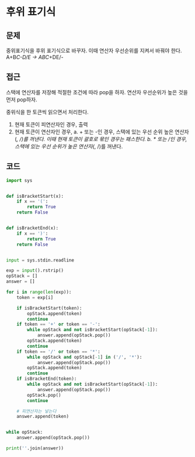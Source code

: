 # 후위 표기식

## 문제
중위표기식을 후위 표기식으로 바꾸자.
이때 연산자 우선순위를 지켜서 바꿔야 한다.
A+B*C-D/E -> ABC*+DE/-

## 접근
스택에 연산자를 저장해 적절한 조건에 따라 pop을 하자. 연산자 우선순위가 높은 것을 먼저 pop하자.

중위식을 한 토큰씩 읽으면서 처리한다.
1. 현재 토큰이 피연산자인 경우, 출력
2. 현재 토큰이 연산자인 경우,
    a. + 또는 -인 경우, 스택에 있는 우선 순위 높은 연산자(*, /)를 꺼낸다. 이때 현재 토큰이 괄호로 묶인 경우는 패스한다.
    b. * 또는 /인 경우, 스택에 있는 우선 순위가 높은 연산자(*, /)를 꺼낸다.


## 코드
```python
import sys


def isBracketStart(x):
    if x == '(':
        return True
    return False


def isBracketEnd(x):
    if x == ')':
        return True
    return False


input = sys.stdin.readline

exp = input().rstrip()
opStack = []
answer = []

for i in range(len(exp)):
    token = exp[i]

    if isBracketStart(token):
        opStack.append(token)
        continue
    if token == '+' or token == '-':
        while opStack and not isBracketStart(opStack[-1]):
            answer.append(opStack.pop())
        opStack.append(token)
        continue
    if token == '/' or token == '*':
        while opStack and opStack[-1] in ('/', '*'):
            answer.append(opStack.pop())
        opStack.append(token)
        continue
    if isBracketEnd(token):
        while opStack and not isBracketStart(opStack[-1]):
            answer.append(opStack.pop())
        opStack.pop()
        continue

    # 피연산자는 넣는다
    answer.append(token)


while opStack:
    answer.append(opStack.pop())

print(''.join(answer))
```
